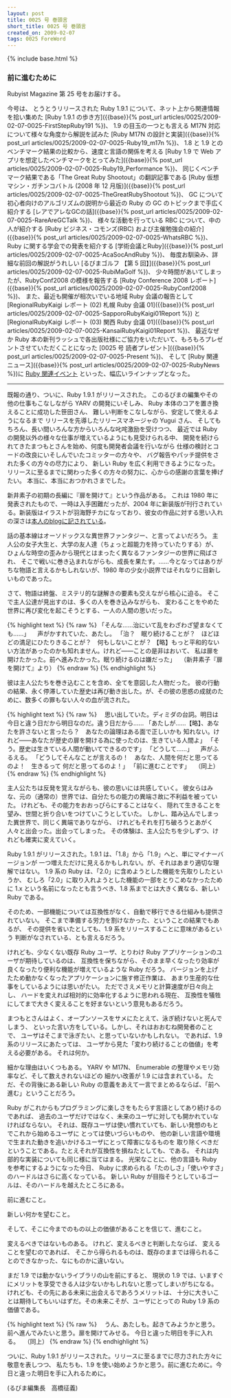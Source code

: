 ```yaml
---
layout: post
title: 0025 号 巻頭言
short_title: 0025 号 巻頭言
created_on: 2009-02-07
tags: 0025 ForeWord
---
```

{% include base.html %}


### 前に進むために

Rubyist Magazine 第 25 号をお届けする。

今号は、
とうとうリリースされた Ruby 1.9.1 について、ネット上から関連情報を拾い集めた
[Ruby 1.9.1 の歩き方]({{base}}{% post_url articles/0025/2009-02-07-0025-FirstStepRuby191 %})、
1.9 の目玉の一つとも言える M17N 対応について様々な角度から解説を試みた
[Ruby M17N の設計と実装]({{base}}{% post_url articles/0025/2009-02-07-0025-Ruby19_m17n %})、
1.8 と 1.9 とのベンチマーク結果の比較から、速度と言語の関係を考える
[Ruby 1.9 で Web アプリを想定したベンチマークをとってみた]({{base}}{% post_url articles/0025/2009-02-07-0025-Ruby19_Performance %})、
同じくベンチマーク結果である「The Great Ruby Shootout」の翻訳記事である
[Ruby 仮想マシン・ガチンコバトル (2008 年 12 月版)]({{base}}{% post_url articles/0025/2009-02-07-0025-TheGreatRubyShootout %})、
GC について初心者向けのアルゴリズムの説明から最近の Ruby の GC のトピックまで手広く紹介する
[レアでアレなGCの話]({{base}}{% post_url articles/0025/2009-02-07-0025-RareAreGCTalk %})、
様々な活動を行っている RBC について、中の人が紹介する
[Ruby ビジネス・コモンズ(RBC) および主催勉強会の紹介]({{base}}{% post_url articles/0025/2009-02-07-0025-WhatsRBC %})、
Ruby に関する学会での発表を紹介する
[学術会議とRuby]({{base}}{% post_url articles/0025/2009-02-07-0025-AcaSocAndRuby %})、
毎度お馴染み、詳細な前回の解説がうれしい
[るびまゴルフ 【第 5 回】]({{base}}{% post_url articles/0025/2009-02-07-0025-RubiMaGolf %})、
少々時間があいてしまったが、RubyConf2008 の模様を報告する
[Ruby Conference 2008 レポート]({{base}}{% post_url articles/0025/2009-02-07-0025-RubyConf2008 %})、
また、最近も開催が相次いでいる地域 Ruby 会議の報告として
[RegionalRubyKaigi レポート (02) 札幌 Ruby 会議 01]({{base}}{% post_url articles/0025/2009-02-07-0025-SapporoRubyKaigi01Report %})
と
[RegionalRubyKaigi レポート (03) 関西 Ruby 会議 01]({{base}}{% post_url articles/0025/2009-02-07-0025-KansaiRubyKaigi01Report %})、
最近なぜか Ruby 本の新刊ラッシュで各出版社様にご協力をいただいて、もろもろプレゼントさせていただくことになった
[0025 号 読者プレゼント]({{base}}{% post_url articles/0025/2009-02-07-0025-Present %})、
そして
[Ruby 関連ニュース]({{base}}{% post_url articles/0025/2009-02-07-0025-RubyNews %})に
[Ruby 関連イベント](http://jp.rubyist.net/?RubyEventCheck)
といった、幅広いラインナップとなった。

----

既報の通り、ついに、Ruby 1.9.1 がリリースされた。
このるびまの編集やその他の仕事もこなしながら YARV の開発にいそしみ、
Ruby 本体のコアを置き換えることに成功した笹田さん、
難しい判断をこなしながら、安定して使えるようになるまで
リリースを先導したリリースマネージャの Yugui さん、
そしてもちろん、長い間いろんな方からいろんな叱咤激励を受けつつ、
最近では Ruby の開発以外の様々な仕事が増えているようにも見受けられる中、
開発を続けられてきたまつもとさんを始め、何度も開発者会議を行いながら
仕様の検討とコードの改良にいそしんでいたコミッターの方々や、
バグ報告やパッチ提供をされた多くの方々の尽力により、
新しい Ruby を広く利用できるようになった。
リリースに至るまでに関わった多くの方々の努力に、心からの感謝の言葉を捧げたい。
本当に、本当におつかれさまでした。
<br />

新井素子の初期の長編に『扉を開けて』という作品がある。
これは 1980 年に発表されたもので、一時は入手困難だったが、2004 年に新装版が刊行されている。新装版はイラストが羽海野チカになっており、彼女の作品に対する思い入れの深さは[本人のblogに記されている](http://ameblo.jp/chica-umino/entry-10169401267.html)。

話の基本線はオーソドックスな異世界ファンタジー、と言ってよいだろう。
主人公の女子大生と、大学の友人達（ちょっと超能力を持っていたりする）が、
ひょんな時空の歪みから現代とはまったく異なるファンタジーの世界に飛ばされ、
そこで戦いに巻き込まれながらも、成長を果たす。……今となってはありがちな物語と言えるかもしれないが、1980 年の少女小説界ではそれなりに目新しいものであった。

さて、物語は終盤、ミステリ的な謎解きの要素も交えながら核心に迫る。
そこで主人公達が見出すのは、多くの人を巻き込みながらも、
変わることをやめた世界に再び変化を起こそうとする、一人の人間の思いだった。

{% highlight text %}
{% raw %}
 「そんな……治にいて乱をわざわざ望まなくても……」
 　声がかすれていた、あたし。
 「治？　眠り続けることが？　ほどほどの満足にひたりきることが？　何もしないことが？
 【略】もっと平和的ないい方法があったのかも知れません。けれど――ことの是非はおいて、
 私は扉を開けたかった。前へ進みたかった。眠り続けるのは嫌だった」
 　（新井素子『扉を開けて』より）
{% endraw %}
{% endhighlight %}


彼は主人公たちを巻き込むことを含め、全てを意図した人物だった。
彼の行動の結果、永く停滞していた歴史は再び動き出した。が、その彼の思惑の成就のために、数多くの罪もない人々の血が流された。

{% highlight text %}
{% raw %}
 　思い出していた。ディミダの台詞。明日は今日と違う日だから明日なのだ。違う日だから……
 「あたしが……【略】、あなたを許さないと言ったら？　あなたの論理はある面で正しいかも
 知れない。けれど――あなたが歴史の扉を開ける為に使ったのは、生きている人間よ」
 「そう。歴史は生きている人間が動いてできるのです」
 「どうして……」
 　声がふるえる。
 「どうしてそんなことが言えるの！　あなた、人間を何だと思ってるのよ！　生きるって
 何だと思ってるのよ！」
 「前に進むことです」
 　（同上）
{% endraw %}
{% endhighlight %}


主人公たちは反発を覚えながらも、彼の思いには共感していく。
彼女らはみな、元の（通常の）世界では、自分たちの能力の異端さ故に不利益を被っていた。
けれども、その能力をおおっぴらにすることはなく、
隠れて生きることを望み、世間と折り合いをつけていこうとしていた。
しかし、踏み込んでしまった異世界で、同じく異端でありながら、
けれどもそれを打ち破ろうとあがく人々と出会った。出会ってしまった。
その体験は、主人公たちを少しずつ、けれども確実に変えていく。
<br />

Ruby 1.9.1 がリリースされた。1.9.1 は、「1.8」から「1.9」へと、単にマイナーバージョンが
一つ増えただけに見えるかもしれない。が、それはあまり適切な理解ではない。
1.9 系の Ruby は、「2.0」に含めようとした機能を先取りしたというか、
むしろ「2.0」に取り入れようとした機能の一部をとりこめなかったために
1.x という名前になったとも言うべき、1.8 系までとは大きく異なる、新しい Ruby である。

そのため、一部機能については互換性がなく、自動で移行できる仕組みも提供されていない。
そこまで準備する労力を割けなかった、ということの結果でもあるが、
その提供を省いたとしても、1.9 系をリリースすることに意味があるという
判断がなされている、とも言えるだろう。

けれども、少なくない既存 Ruby ユーザ、とりわけ Ruby アプリケーションのユーザが期待しているのは、
互換性を保ちながら、そのまま早くなったり効率が良くなったり便利な機能が増えているような Ruby だろう。
バージョンを上げたため動かなくなったアプリケーションに施す修正作業は、
あまり生産的な仕事をしているようには思いがたい。
ただでさえメモリと計算速度が日々向上し、
ハードを変えれば相対的に効率化するように思われる現在、
互換性を犠牲にしてまで大きく変えることを好まないという意見もあるだろう。

まつもとさんはよく、オープンソースをサメにたとえて、泳ぎ続けないと死んでしまう、
といった言い方をしている。しかし、それはおおむね開発者のことで、
ユーザはそこまで泳ぎたい、と思っていないかもしれない。
であれば、1.9 系のリリースにあたっては、
ユーザから見た「変わり続けることの価値」を考える必要がある。
それは何か。

細かな理由はいくつもある。
YARV や M17N、 Enumerable の整理やメモリ効率など、そして数えきれないほどの
細かい改善が 1.9 には含まれている。
ただ、その背後にある新しい Ruby の意義をあえて一言でまとめるならば、「前へ進む」ということだろう。

Ruby がこれからもプログラミングに楽しさをもたらす言語としてあり続けるのであれば、
過去のユーザだけではなく、未来のユーザに対しても開かれていなければならない。
それは、既存ユーザは使い慣れていても、新しい発想のもとでこれから始めるユーザに
とっては使いづらいものや、
他の新しい言語や環境で生まれた動きを追いかけるユーザにとって障害になるものを
取り除くべきだということである。たとえそれが互換性を損ねたとしても、である。
それは内部的な実装についても同じ様に当てはまる。
光栄なことに、他の言語も Ruby を参考にするようになった今日、
Ruby に求められる「たのしさ」「使いやすさ」のハードルはさらに高くなっている。
新しい Ruby が目指そうとしているゴールは、そのハードルを越えたところにある。

前に進むこと。

新しい何かを望むこと。

そして、そこに今までのもの以上の価値があることを信じて、進むこと。

変えるべきではないものある。
けれど、変えるべきと判断したならば、
変えることを望むのであれば、
そこから得られるものは、既存のままでは得られることのできなかった、なにものかに違いない。

まだ 1.9 では動かないライブラリの山を前にすると、
現状の 1.9 では、いますぐにメリットを享受できる人は少ないかもしれないと思ってしまいがちになる。
けれども、その先にある未来に出会えるであろうメリットは、
十分に大きいことは期待してもいいはずだ。その未来こそが、ユーザにとっての Ruby 1.9 系の価値である。

{% highlight text %}
{% raw %}
 　うん、あたしも。起きてみようかと思う。前へ進んでみたいと思う。扉を開けてみせる。
 今日と違った明日を手に入れる。
 　（同上）
{% endraw %}
{% endhighlight %}


ついに、Ruby 1.9.1 がリリースされた。リリースに至るまでに尽力された方々に敬意を表しつつ、
私たちも、1.9 を使い始めようかと思う。前に進むために。今日と違った明日を手に入れるために。

(るびま編集長　高橋征義)


